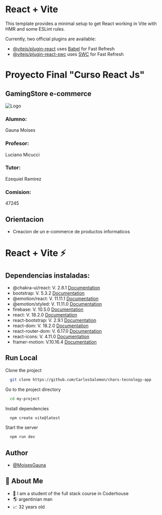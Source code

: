 # React + Vite

This template provides a minimal setup to get React working in Vite with HMR and some ESLint rules.

Currently, two official plugins are available:

- [@vitejs/plugin-react](https://github.com/vitejs/vite-plugin-react/blob/main/packages/plugin-react/README.md) uses [Babel](https://babeljs.io/) for Fast Refresh
- [@vitejs/plugin-react-swc](https://github.com/vitejs/vite-plugin-react-swc) uses [SWC](https://swc.rs/) for Fast Refresh


#    Proyecto Final "Curso React Js"

## GamingStore   e-commerce

![Logo](https://firebasestorage.googleapis.com/v0/b/my-app-moisesgauna.appspot.com/o/logo%2FLogo.png?alt=media&token=2ef3e6e5-02a1-498d-82f7-d144eec52c05)


### Alumno: 
Gauna Moises




### Profesor: 
Luciano Micucci

### Tutor: 
Ezequiel Ramirez

### Comision:
47245


## Orientacion

-  Creacion de un e-commerce de productos informaticos

# 


# React + Vite ⚡

## Dependencias instaladas: 

- @chakra-ui/react: V. 2.8.1 [Documentation](https://github.com/chakra-ui/chakra-ui/blob/main/README.md) 
- bootstrap: V. 5.3.2 [Documentation](https://github.com/react-bootstrap/react-bootstrap/blob/master/README.md)
- @emotion/react: V. 11.11.1 [Documentation](https://github.com/emotion-js/emotion/blob/main/README.md)
- @emotion/styled: V. 11.11.0 [Documentation](https://github.com/emotion-js/emotion/blob/main/README.md)
- firebase: V. 10.5.0 [Documentation](https://firebase.google.com/docs?hl=es-419)
- react: V. 18.2.0 [Documentation](https://react.dev/learn/installation) 
- react-bootstrap: V. 2.9.1 [Documentation](https://github.com/react-bootstrap/react-bootstrap/blob/master/README.md)  
- react-dom: V. 18.2.0 [Documentation](https://react.dev/learn/)
- react-router-dom: V. 6.17.0 [Documentation](https://github.com/remix-run/react-router#readme) 
- react-icons: V. 4.11.0 [Documentation](https://github.com/react-icons/react-icons/blob/master/README.md) 
- framer-motion: V.10.16.4 [Documentation](https://www.framer.com/motion/introduction/) 




## Run Local

Clone the project

```bash
  git clone https://github.com/CarlosSalomon/chars-tecnology-app
```

Go to the project directory

```bash
  cd my-project
```

Install dependencies

```bash
  npm create vite@latest
```

Start the server

```bash
  npm run dev
```



## Author

- [@MoisesGauna](https://github.com/MoisesGauna)


## 🚀 About Me
- 🎨 I am a student of the full stack course in Coderhouse
- 🌎 argentinian man
- 📈 32 years old







